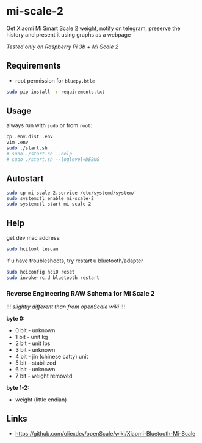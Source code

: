 # mi-scale-2

Get Xiaomi Mi Smart Scale 2 weight, notify on telegram, preserve the history and present it using graphs as a webpage

*Tested only on Raspberry Pi 3b + Mi Scale 2*

## Requirements
- root permission for `bluepy.btle`

```bash
sudo pip install -r requirements.txt
```

## Usage

always run with `sudo` or from `root`:

```bash
cp .env.dist .env
vim .env
sudo ./start.sh
# sudo ./start.sh --help
# sudo ./start.sh --loglevel=DEBUG
```

## Autostart

```bash
sudo cp mi-scale-2.service /etc/systemd/system/
sudo systemctl enable mi-scale-2
sudo systemctl start mi-scale-2
```

## Help

get dev mac address:

```bash
sudo hcitool lescan
```

if u have troubleshoots, try restart u bluetooth/adapter

```bash
sudo hciconfig hci0 reset
sudo invoke-rc.d bluetooth restart
```

### Reverse Engineering RAW Schema for Mi Scale 2

!!! *slightly different than from openScale wiki* !!!

**byte 0:**

- 0 bit - unknown
- 1 bit - unit kg
- 2 bit - unit lbs
- 3 bit - unknown
- 4 bit - jin (chinese catty) unit
- 5 bit - stabilized
- 6 bit - unknown
- 7 bit - weight removed

**byte 1-2:**
 - weight (little endian)

## Links

 * https://github.com/oliexdev/openScale/wiki/Xiaomi-Bluetooth-Mi-Scale
